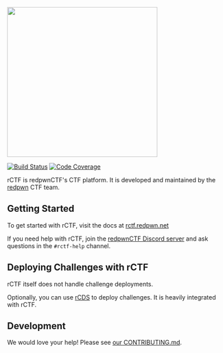 <img src="https://raw.githubusercontent.com/otter-sec/rctf/master/docs/content/assets/rctf-logotype-dark-1024.png" width="350px">

[![Build Status](https://github.com/otter-sec/rctf/workflows/CI/badge.svg?branch=master)](https://github.com/otter-sec/rctf/actions?query=workflow%3ACI+branch%3Amaster)
[![Code Coverage](https://img.shields.io/codecov/c/github/otter-sec/rctf.svg)](https://codecov.io/github/otter-sec/rctf/)

rCTF is redpwnCTF's CTF platform. It is developed and maintained by the [redpwn](https://redpwn.net) CTF team.

## Getting Started

To get started with rCTF, visit the docs at [rctf.redpwn.net](https://rctf.redpwn.net/installation/)

If you need help with rCTF, join the [redpwnCTF Discord server](https://discord.gg/NkDNEE2) and ask questions in the `#rctf-help` channel.

## Deploying Challenges with rCTF

rCTF itself does not handle challenge deployments.

Optionally, you can use [rCDS](https://github.com/redpwn/rcds) to deploy challenges. It is heavily integrated with rCTF.

## Development

We would love your help! Please see [our CONTRIBUTING.md](CONTRIBUTING.md).
